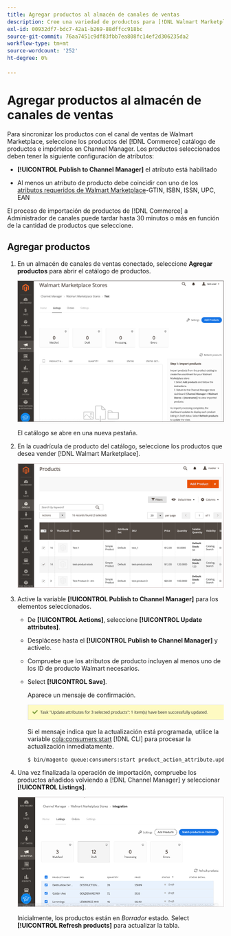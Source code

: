 ```yaml
---
title: Agregar productos al almacén de canales de ventas
description: Cree una variedad de productos para [!DNL Walmart Marketplace] ventas añadiendo productos del catálogo al canal de ventas
exl-id: 00932df7-bdc7-42a1-b269-88dffcc918bc
source-git-commit: 76aa7451c9df83fbb7ea808fc14ef2d306235da2
workflow-type: tm+mt
source-wordcount: '252'
ht-degree: 0%

---
```



# Agregar productos al almacén de canales de ventas

Para sincronizar los productos con el canal de ventas de Walmart Marketplace, seleccione los productos del [!DNL Commerce] catálogo de productos e impórtelos en Channel Manager. Los productos seleccionados deben tener la siguiente configuración de atributos:

- **[!UICONTROL Publish to Channel Manager]** el atributo está habilitado

- Al menos un atributo de producto debe coincidir con uno de los [atributos requeridos de Walmart Marketplace](map-product-attributes-for-matching.md)-GTIN, ISBN, ISSN, UPC, EAN

El proceso de importación de productos de [!DNL Commerce] a Administrador de canales puede tardar hasta 30 minutos o más en función de la cantidad de productos que seleccione.

## Agregar productos

1. En un almacén de canales de ventas conectado, seleccione **Agregar productos** para abrir el catálogo de productos.

   ![Agregar productos al almacén de canales de ventas](assets/add-initial-products-to-connected-channel.png)

   El catálogo se abre en una nueva pestaña.

1. En la cuadrícula de producto del catálogo, seleccione los productos que desea vender [!DNL Walmart Marketplace].

   ![Enviar productos al almacén de canales de ventas](assets/select-products-from-catalog.png)

1. Active la variable **[!UICONTROL Publish to Channel Manager]** para los elementos seleccionados.

   - De **[!UICONTROL Actions]**, seleccione **[!UICONTROL Update attributes]**.

   - Desplácese hasta el **[!UICONTROL Publish to Channel Manager]** y actívelo.

   - Compruebe que los atributos de producto incluyen al menos uno de los ID de producto Walmart necesarios.

   - Select **[!UICONTROL Save]**.

      Aparece un mensaje de confirmación.

      ![Importación de productos del catálogo al mensaje de confirmación de canal de ventas](assets/product-import-from-catalog-confirmation.png)

      Si el mensaje indica que la actualización está programada, utilice la variable [cola:consumers:start](https://devdocs.magento.com/guides/v2.4/config-guide/cli/config-cli-subcommands-queue.html) [!DNL CLI] para procesar la actualización inmediatamente.

      ```bash
      $ bin/magento queue:consumers:start product_action_attribute.update
      ```

1. Una vez finalizada la operación de importación, compruebe los productos añadidos volviendo a [!DNL Channel Manager] y seleccionar **[!UICONTROL Listings]**.

   ![Productos importados al canal de ventas conectado](assets/products-in-marketplace-sales-channel.png)

   Inicialmente, los productos están en *Borrador* estado. Select **[!UICONTROL Refresh products]** para actualizar la tabla.

